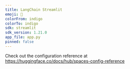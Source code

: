 ```yaml
---
title: LangChain Streamlit
emoji: 🏢
colorFrom: indigo
colorTo: indigo
sdk: streamlit
sdk_version: 1.21.0
app_file: app.py
pinned: false
---
```


Check out the configuration reference at https://huggingface.co/docs/hub/spaces-config-reference

